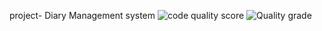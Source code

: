 project- Diary Management system 
![code quality score](https://www.code-inspector.com/project/25270/score/svg)
![Quality grade](https://www.code-inspector.com/project/25270/status/svg)
